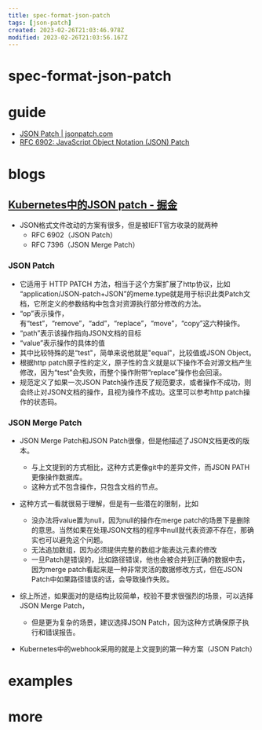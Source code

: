 ```yaml
---
title: spec-format-json-patch
tags: [json-patch]
created: 2023-02-26T21:03:46.978Z
modified: 2023-02-26T21:03:56.167Z
---
```


# spec-format-json-patch

# guide

- [JSON Patch | jsonpatch.com](https://jsonpatch.com/)
- [RFC 6902: JavaScript Object Notation (JSON) Patch](https://www.rfc-editor.org/rfc/rfc6902)
# blogs

## [Kubernetes中的JSON patch - 掘金](https://juejin.cn/post/6993618347904466957)

- JSON格式文件改动的方案有很多，但是被IEFT官方收录的就两种
  - RFC 6902（JSON Patch）
  - RFC 7396（JSON Merge Patch）

### JSON Patch

- 它适用于 HTTP PATCH 方法，相当于这个方案扩展了http协议，比如 “application/JSON-patch+JSON”的meme.type就是用于标识此类Patch文档，它所定义的参数结构中包含对资源执行部分修改的方法。
- “op”表示操作，有“test”，“remove”，“add”，“replace”，“move”，“copy”这六种操作。
- “path”表示该操作指向JSON文档的目标
- “value”表示操作的具体的值
- 其中比较特殊的是“test"，简单来说他就是"equal"，比较值或JSON Object。
- 根据http patch原子性的定义，原子性的含义就是以下操作不会对源文档产生修改，因为“test”会失败，而整个操作附带“replace”操作也会回滚。
- 规范定义了如果一次JSON Patch操作违反了规范要求，或者操作不成功，则会终止对JSON文档的操作，且视为操作不成功。这里可以参考http patch操作的状态码。

### JSON Merge Patch

- JSON Merge Patch和JSON Patch很像，但是他描述了JSON文档更改的版本。
  - 与上文提到的方式相比，这种方式更像git中的差异文件，而JSON PATH更像操作数据库。
  - 这种方式不包含操作，只包含文档的节点。
- 这种方式一看就很易于理解，但是有一些潜在的限制，比如
  - 没办法将value置为null，因为null的操作在merge patch的场景下是删除的意思。当然如果在处理JSON文档的程序中null就代表资源不存在，那确实也可以避免这个问题。
  - 无法追加数组，因为必须提供完整的数组才能表达元素的修改
  - 一旦Patch是错误的，比如路径错误，他也会被合并到正确的数据中去，因为merge patch看起来是一种非常灵活的数据修改方式，但在JSON Patch中如果路径错误的话，会导致操作失败。

- 综上所述，如果面对的是结构比较简单，校验不要求很强烈的场景，可以选择JSON Merge Patch，
  - 但是更为复杂的场景，建议选择JSON Patch，因为这种方式确保原子执行和错误报告。

- Kubernetes中的webhook采用的就是上文提到的第一种方案（JSON Patch）
# examples

# more
